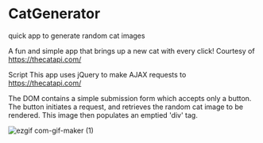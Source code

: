 # CatGenerator
quick app to generate random cat images


A fun and simple app that brings up a new cat with every click! Courtesy of https://thecatapi.com/

Script
This app uses jQuery to make AJAX requests to https://thecatapi.com/

The DOM contains a simple submission form which accepts only a button. The button initiates a request, and retrieves the random cat image to be rendered. This image then populates an emptied 'div' tag.

![ezgif com-gif-maker (1)](https://user-images.githubusercontent.com/63071655/135899789-f7bd7e7b-1e0a-4b09-b0cf-47a6f9c92413.gif)
